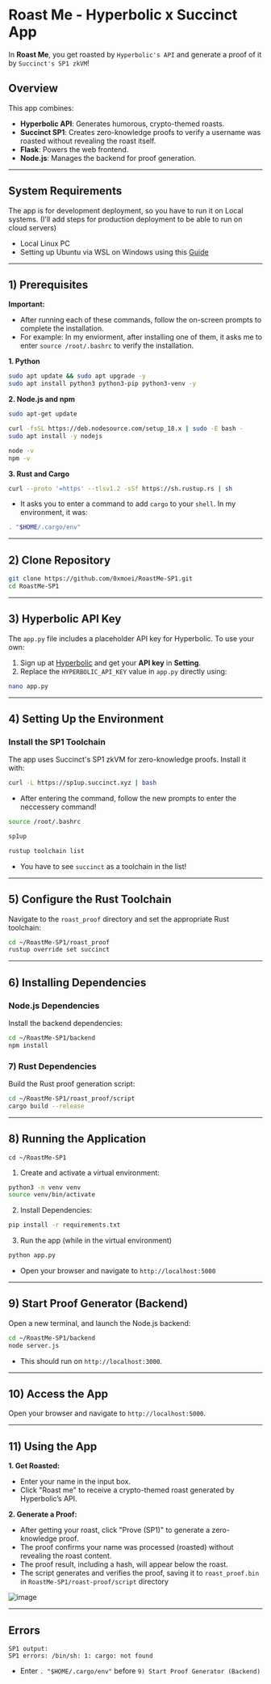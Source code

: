 # Roast Me - Hyperbolic x Succinct App
In **Roast Me**, you get roasted by `Hyperbolic's API` and generate a proof of it by `Succinct's SP1 zkVM`!

## Overview
This app combines:
- **Hyperbolic API**: Generates humorous, crypto-themed roasts.
- **Succinct SP1**: Creates zero-knowledge proofs to verify a username was roasted without revealing the roast itself.
- **Flask**: Powers the web frontend.
- **Node.js**: Manages the backend for proof generation.

---

## System Requirements
The app is for development deployment, so you have to run it on Local systems. (I'll add steps for production deployment to be able to run on cloud servers)
* Local Linux PC
* Setting up Ubuntu via WSL on Windows using this [Guide](https://github.com/0xmoei/Install-Linux-on-Windows)

---

## 1) Prerequisites
**Important:**
* After running each of these commands, follow the on-screen prompts to complete the installation.
* For example: In my enviorment, after installing one of them, it asks me to enter `source /root/.bashrc` to verify the installation.

**1. Python**
```bash
sudo apt update && sudo apt upgrade -y
sudo apt install python3 python3-pip python3-venv -y
```

**2. Node.js and npm**
```bash
sudo apt-get update

curl -fsSL https://deb.nodesource.com/setup_18.x | sudo -E bash -
sudo apt install -y nodejs

node -v
npm -v
```

**3. Rust and Cargo**
```bash
curl --proto '=https' --tlsv1.2 -sSf https://sh.rustup.rs | sh
```
* It asks you to enter a command to add `cargo` to your `shell`. In my environment, it was:
```bash
. "$HOME/.cargo/env"
```

---

## 2) Clone Repository
```bash
git clone https://github.com/0xmoei/RoastMe-SP1.git
cd RoastMe-SP1
```

---

## 3) Hyperbolic API Key
The `app.py` file includes a placeholder API key for Hyperbolic. To use your own:
1. Sign up at [Hyperbolic](https://app.hyperbolic.xyz/) and get your **API key** in **Setting**.
2. Replace the `HYPERBOLIC_API_KEY` value in `app.py` directly using:
```bash
nano app.py
```

---

## 4) Setting Up the Environment
### Install the SP1 Toolchain
The app uses Succinct's SP1 zkVM for zero-knowledge proofs. Install it with:
```bash
curl -L https://sp1up.succinct.xyz | bash
```
* After entering the command, follow the new prompts to enter the neccessery command!
```bash
source /root/.bashrc
```
```bash
sp1up
```
```bash
rustup toolchain list
```
* You have to see `succinct` as a toolchain in the list!

---

## 5) Configure the Rust Toolchain
Navigate to the `roast_proof` directory and set the appropriate Rust toolchain:
```bash
cd ~/RoastMe-SP1/roast_proof
rustup override set succinct
```

---

## 6) Installing Dependencies
### Node.js Dependencies
Install the backend dependencies:
```bash 
cd ~/RoastMe-SP1/backend
npm install
```

### 7) Rust Dependencies
Build the Rust proof generation script:
```bash
cd ~/RoastMe-SP1/roast_proof/script
cargo build --release
```

---

## 8) Running the Application
```
cd ~/RoastMe-SP1
```

1. Create and activate a virtual environment:
```bash
python3 -m venv venv
source venv/bin/activate
```

2. Install Dependencies:
```bash
pip install -r requirements.txt
```

3. Run the app (while in the virtual environment)
```bash
python app.py
```
* Open your browser and navigate to `http://localhost:5000`

---

## 9) Start Proof Generator (Backend)
Open a new terminal, and launch the Node.js backend:
```bash
cd ~/RoastMe-SP1/backend
node server.js
```
* This should run on `http://localhost:3000`.

---

## 10) Access the App
Open your browser and navigate to `http://localhost:5000`.

---

## 11) Using the App
**1. Get Roasted:**
  - Enter your name in the input box.
  - Click "Roast me" to receive a crypto-themed roast generated by Hyperbolic’s API.

**2. Generate a Proof:**
  - After getting your roast, click "Prove (SP1)" to generate a zero-knowledge proof.
  - The proof confirms your name was processed (roasted) without revealing the roast content.
  - The proof result, including a hash, will appear below the roast.
  - The script generates and verifies the proof, saving it to `roast_proof.bin` in `RoastMe-SP1/roast-proof/script` directory

![image](https://github.com/user-attachments/assets/ade1d0ef-f5bb-4371-a3b5-a0e8461e7cee)


---

## Errors
```
SP1 output: 
SP1 errors: /bin/sh: 1: cargo: not found
```
* Enter `. "$HOME/.cargo/env"` before `9) Start Proof Generator (Backend)`
